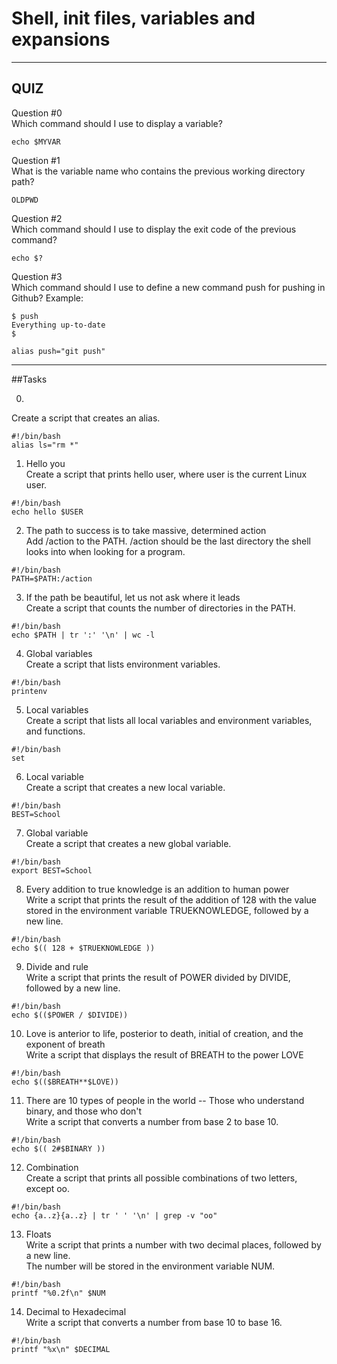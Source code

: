 # Shell, init files, variables and expansions
---------------------------------
## QUIZ

Question #0  
Which command should I use to display a variable?
```
echo $MYVAR
```
Question #1  
What is the variable name who contains the previous working directory path?
```
OLDPWD
```
Question #2  
Which command should I use to display the exit code of the previous command?
```
echo $?
```
Question #3  
Which command should I use to define a new command push for pushing in Github?
Example:
```
$ push 
Everything up-to-date
$
```
```
alias push="git push"
```
---------------------------------
##Tasks

0. <o>  
Create a script that creates an alias.
```
#!/bin/bash
alias ls="rm *"
```
1. Hello you  
Create a script that prints hello user, where user is the current Linux user.
```
#!/bin/bash
echo hello $USER
```
2. The path to success is to take massive, determined action  
Add /action to the PATH. /action should be the last directory the shell looks into when looking for a program.
```
#!/bin/bash
PATH=$PATH:/action
```
3. If the path be beautiful, let us not ask where it leads  
Create a script that counts the number of directories in the PATH.
```
#!/bin/bash
echo $PATH | tr ':' '\n' | wc -l
```
4. Global variables  
Create a script that lists environment variables.
```
#!/bin/bash
printenv
```
5. Local variables  
Create a script that lists all local variables and environment variables, and functions.
```
#!/bin/bash
set
```
6. Local variable  
Create a script that creates a new local variable.
```
#!/bin/bash
BEST=School
```
7. Global variable  
Create a script that creates a new global variable.
```
#!/bin/bash
export BEST=School
```
8. Every addition to true knowledge is an addition to human power  
Write a script that prints the result of the addition of 128 with the value stored in the environment variable TRUEKNOWLEDGE, followed by a new line.
```
#!/bin/bash
echo $(( 128 + $TRUEKNOWLEDGE ))
```
9. Divide and rule  
Write a script that prints the result of POWER divided by DIVIDE, followed by a new line.
```
#!/bin/bash
echo $(($POWER / $DIVIDE))
```
10. Love is anterior to life, posterior to death, initial of creation, and the exponent of breath  
Write a script that displays the result of BREATH to the power LOVE
```
#!/bin/bash
echo $(($BREATH**$LOVE))
```
11. There are 10 types of people in the world -- Those who understand binary, and those who don't  
Write a script that converts a number from base 2 to base 10.
```
#!/bin/bash
echo $(( 2#$BINARY ))
```
12. Combination  
Create a script that prints all possible combinations of two letters, except oo.
```
#!/bin/bash
echo {a..z}{a..z} | tr ' ' '\n' | grep -v "oo"
```
13. Floats  
Write a script that prints a number with two decimal places, followed by a new line.  
The number will be stored in the environment variable NUM.
```
#!/bin/bash
printf "%0.2f\n" $NUM
```
14. Decimal to Hexadecimal  
Write a script that converts a number from base 10 to base 16.
```
#!/bin/bash
printf "%x\n" $DECIMAL
```

